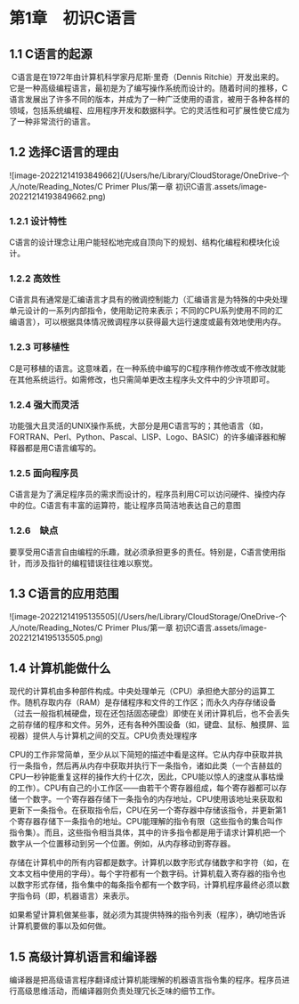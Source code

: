 # 第1章　初识C语言



## 1.1 C语言的起源

​	C语言是在1972年由计算机科学家丹尼斯·里奇（Dennis Ritchie）开发出来的。它是一种高级编程语言，最初是为了编写操作系统而设计的。随着时间的推移，C语言发展出了许多不同的版本，并成为了一种广泛使用的语言，被用于各种各样的领域，包括系统编程、应用程序开发和数据科学。它的灵活性和可扩展性使它成为了一种非常流行的语言。



## 1.2 选择C语言的理由

 ![image-20221214193849662](/Users/he/Library/CloudStorage/OneDrive-个人/note/Reading_Notes/C Primer Plus/第一章 初识C语言.assets/image-20221214193849662.png)



### 1.2.1 设计特性

​	C语言的设计理念让用户能轻松地完成自顶向下的规划、结构化编程和模块化设计。

### 1.2.2 高效性

​	C语言具有通常是汇编语言才具有的微调控制能力（汇编语言是为特殊的中央处理单元设计的一系列内部指令，使用助记符来表示；不同的CPU系列使用不同的汇编语言），可以根据具体情况微调程序以获得最大运行速度或最有效地使用内存。

### 1.2.3 可移植性

​	C是可移植的语言。这意味着，在一种系统中编写的C程序稍作修改或不修改就能在其他系统运行。如需修改，也只需简单更改主程序头文件中的少许项即可。

### 1.2.4 强大而灵活

​	功能强大且灵活的UNIX操作系统，大部分是用C语言写的；其他语言（如，FORTRAN、Perl、Python、Pascal、LISP、Logo、BASIC）的许多编译器和解释器都是用C语言编写的。

### 1.2.5 面向程序员

​	C语言是为了满足程序员的需求而设计的，程序员利用C可以访问硬件、操控内存中的位。C语言有丰富的运算符，能让程序员简洁地表达自己的意图

### 1.2.6　缺点

​	要享受用C语言自由编程的乐趣，就必须承担更多的责任。特别是，C语言使用指针，而涉及指针的编程错误往往难以察觉。



## 1.3 C语言的应用范围

 ![image-20221214195135505](/Users/he/Library/CloudStorage/OneDrive-个人/note/Reading_Notes/C Primer Plus/第一章 初识C语言.assets/image-20221214195135505.png)



## 1.4 计算机能做什么

​	现代的计算机由多种部件构成。中央处理单元（CPU）承担绝大部分的运算工作。随机存取内存（RAM）是存储程序和文件的工作区；而永久内存存储设备（过去一般指机械硬盘，现在还包括固态硬盘）即使在关闭计算机后，也不会丢失之前存储的程序和文件。另外，还有各种外围设备（如，键盘、鼠标、触摸屏、监视器）提供人与计算机之间的交互。CPU负责处理程序

​	CPU的工作非常简单，至少从以下简短的描述中看是这样。它从内存中获取并执行一条指令，然后再从内存中获取并执行下一条指令，诸如此类（一个吉赫兹的CPU一秒钟能重复这样的操作大约十亿次，因此，CPU能以惊人的速度从事枯燥的工作）。CPU有自己的小工作区——由若干个寄存器组成，每个寄存器都可以存储一个数字。一个寄存器存储下一条指令的内存地址，CPU使用该地址来获取和更新下一条指令。在获取指令后，CPU在另一个寄存器中存储该指令，并更新第1个寄存器存储下一条指令的地址。CPU能理解的指令有限（这些指令的集合叫作指令集）。而且，这些指令相当具体，其中的许多指令都是用于请求计算机把一个数字从一个位置移动到另一个位置。例如，从内存移动到寄存器。

​	存储在计算机中的所有内容都是数字。计算机以数字形式存储数字和字符（如，在文本文档中使用的字母）。每个字符都有一个数字码。计算机载入寄存器的指令也以数字形式存储，指令集中的每条指令都有一个数字码，计算机程序最终必须以数字指令码（即，机器语言）来表示。

​	如果希望计算机做某些事，就必须为其提供特殊的指令列表（程序），确切地告诉计算机要做的事以及如何做。



## 1.5 高级计算机语言和编译器

​	编译器是把高级语言程序翻译成计算机能理解的机器语言指令集的程序。程序员进行高级思维活动，而编译器则负责处理冗长乏味的细节工作。